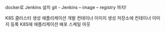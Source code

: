 




docker로 Jenkins 설치
git - Jenkins – image – registry 까지!


K8S 클러스터 생성
애플리케이션 개발
컨테이너 이미지 생성
저장소에 컨테이너 이미지 등록
K8S에 애플리케이션 배포
스케일 아웃
